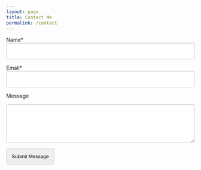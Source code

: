 ```yaml
---
layout: page
title: Contact Me
permalink: /contact
---
```




<label class="label">Name*</label>
<input id="name" class="input" type="text" required>

<label class="label">Email*</label>
<input id="email" class="input" type="email" required>

<label class="label">Message</label>
<textarea id="message" class="textarea" rows="5"></textarea>

<button id="submit" class="button is-link">Submit Message</button>

<!-- Hidden by default. Form submit unhides. Close button re-hides -->
<div class="notification is-success hidden" id="submit-notification">
  Thanks. Your message has been sent. I'll be in touch soon.
</div>

<script>
  // Form submit clicked...
  document.getElementById('submit').addEventListener('click', function(event) {

    // Prevent form submission default, disable the submit button and show the notification.
    event.preventDefault();
    document.getElementById('submit').disabled = true;
    document.getElementById('submit-notification').classList.remove("hidden");

    name = document.getElementById('name').value;
    email = document.getElementById('email').value;
    message = document.getElementById('message').value;

    // Submit data to AWS API
    var xmlhttp = new XMLHttpRequest();
    var theUrl = "https://pkhlhwjn33.execute-api.ap-southeast-2.amazonaws.com/default/submitAGardnerNetContactForm";
    xmlhttp.open("POST", theUrl);
    xmlhttp.send(JSON.stringify({ "name": name, "email": email, "message": message }));

  });

</script>

<style>
.input, .textarea {
  box-shadow: inset 0 1px 2px rgba(10, 10, 10, 0.1);
  max-width: 100%;
  width: 100%;
  color: #363636;
}
.button, .input, .textarea {
  border: 1px solid #ccc;
  border-radius: 4px;
  padding: 1em;
}

.notification.is-success {
  background-color: #23d160;
  color: #fff;
  padding: 1%;
  border-radius: 4px;
}

.hidden {
  visibility: hidden;
}
</script>
